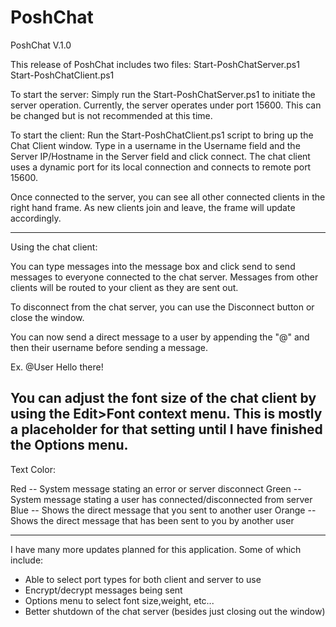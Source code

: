 PoshChat
========
PoshChat V.1.0

This release of PoshChat includes two files:
Start-PoshChatServer.ps1
Start-PoshChatClient.ps1

To start the server:
Simply run the Start-PoshChatServer.ps1 to initiate the server operation.
Currently, the server operates under port 15600. This can be changed but is not recommended at this time. 

To start the client:
Run the Start-PoshChatClient.ps1 script to bring up the Chat Client window. Type in a username in the Username field and the Server IP/Hostname
in the Server field and click connect. The chat client uses a dynamic port for its local connection and connects to remote port 15600.

Once connected to the server, you can see all other connected clients in the right hand frame. As new clients join and leave, the frame will update accordingly.

------------------------------------
Using the chat client:

You can type messages into the message box and click send to send messages to everyone connected to the chat server. Messages from other clients will be routed
to your client as they are sent out.

To disconnect from the chat server, you can use the Disconnect button or close the window.

You can now send a direct message to a user by appending the "@" and then their username before sending a message.

Ex. @User Hello there!

You can adjust the font size of the chat client by using the Edit>Font context menu. This is mostly a placeholder for that setting until I have finished the Options menu.
-----------------------------------
Text Color:

Red -- System message stating an error or server disconnect
Green -- System message stating a user has connected/disconnected from server
Blue -- Shows the direct message that you sent to another user
Orange -- Shows the direct message that has been sent to you by another user

---------------------------------

I have many more updates planned for this application. Some of which include:
- Able to select port types for both client and server to use
- Encrypt/decrypt messages being sent
- Options menu to select font size,weight, etc...
- Better shutdown of the chat server (besides just closing out the window)
